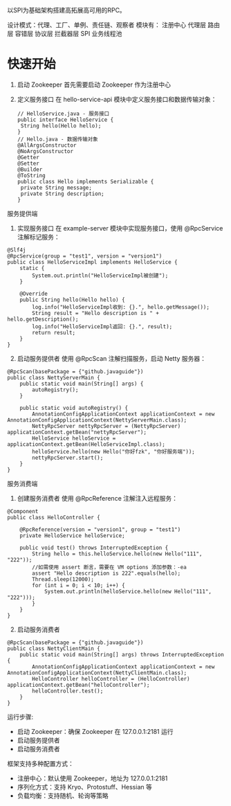 以SPI为基础架构搭建高拓展高可用的RPC。

设计模式：代理、工厂、单例、责任链、观察者
模块有： 注册中心 代理层 路由层 容错层 协议层 拦截器层 SPI 业务线程池

# 快速开始
1. 启动 Zookeeper
首先需要启动 Zookeeper 作为注册中心

2. 定义服务接口
   在 hello-service-api 模块中定义服务接口和数据传输对象：
   ```
   // HelloService.java - 服务接口
   public interface HelloService {
    String hello(Hello hello);
   }
   // Hello.java - 数据传输对象
   @AllArgsConstructor
   @NoArgsConstructor
   @Getter
   @Setter
   @Builder
   @ToString
   public class Hello implements Serializable {
    private String message;
    private String description;
   }
   ```

服务提供端
1. 实现服务接口
在 example-server 模块中实现服务接口，使用 @RpcService 注解标记服务：
```
@Slf4j
@RpcService(group = "test1", version = "version1")
public class HelloServiceImpl implements HelloService {
    static {
        System.out.println("HelloServiceImpl被创建");
    }

    @Override
    public String hello(Hello hello) {
        log.info("HelloServiceImpl收到: {}.", hello.getMessage());
        String result = "Hello description is " + hello.getDescription();
        log.info("HelloServiceImpl返回: {}.", result);
        return result;
    }
}
```

2. 启动服务提供者
使用 @RpcScan 注解扫描服务，启动 Netty 服务器：
```
@RpcScan(basePackage = {"github.javaguide"})
public class NettyServerMain {
    public static void main(String[] args) {
        autoRegistry();
    }

    public static void autoRegistry() {
        AnnotationConfigApplicationContext applicationContext = new AnnotationConfigApplicationContext(NettyServerMain.class);
        NettyRpcServer nettyRpcServer = (NettyRpcServer) applicationContext.getBean("nettyRpcServer");
        HelloService helloService = applicationContext.getBean(HelloServiceImpl.class);
        helloService.hello(new Hello("你好fzk", "你好服务端"));
        nettyRpcServer.start();
    }
}
```

服务消费端
1. 创建服务消费者
使用 @RpcReference 注解注入远程服务：
```
@Component
public class HelloController {

    @RpcReference(version = "version1", group = "test1")
    private HelloService helloService;

    public void test() throws InterruptedException {
        String hello = this.helloService.hello(new Hello("111", "222"));
        //如需使用 assert 断言，需要在 VM options 添加参数：-ea
        assert "Hello description is 222".equals(hello);
        Thread.sleep(12000);
        for (int i = 0; i < 10; i++) {
            System.out.println(helloService.hello(new Hello("111", "222")));
        }
    }
}
```
2. 启动服务消费者
```
@RpcScan(basePackage = {"github.javaguide"})
public class NettyClientMain {
    public static void main(String[] args) throws InterruptedException {
        AnnotationConfigApplicationContext applicationContext = new AnnotationConfigApplicationContext(NettyClientMain.class);
        HelloController helloController = (HelloController) applicationContext.getBean("helloController");
        helloController.test();
    }
}
```

运行步骤:
* 启动 Zookeeper：确保 Zookeeper 在 127.0.0.1:2181 运行
* 启动服务提供者
* 启动服务消费者

框架支持多种配置方式：
* 注册中心：默认使用 Zookeeper，地址为 127.0.0.1:2181
* 序列化方式：支持 Kryo、Protostuff、Hessian 等
* 负载均衡：支持随机、轮询等策略
